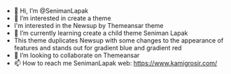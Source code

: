 - 👋 Hi, I’m @SenimanLapak
- 👀 I’m interested in create a theme
- I'm interested in the Newsup by Themeansar theme
- 🌱 I’m currently learning create a child theme Seniman Lapak
- This theme duplicates Newsup with some changes to the appearance of features and stands out for gradient blue and gradient red
- 💞️ I’m looking to collaborate on Themeansar
- 📫 How to reach me SenimanLapak
web: https://www.kamigrosir.com/

<!---
SenimanLapak/SenimanLapak is a ✨ special ✨ repository because its `README.md` (this file) appears on your GitHub profile.
You can click the Preview link to take a look at your changes.
--->

